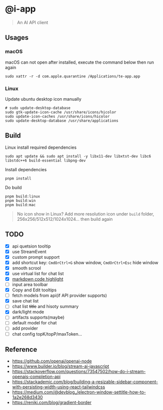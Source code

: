 # @i-app

> An AI API client

## Usages

### macOS

macOS can not open after installed, execute the command below then run again

```shell
sudo xattr -r -d com.apple.quarantine /Applications/te-app.app
```

### Linux

Update ubuntu desktop icon manually

```shell
# sudo update-desktop-database
sudo gtk-update-icon-cache /usr/share/icons/hicolor
sudo update-icon-caches /usr/share/icons/hicolor
sudo update-desktop-database /usr/share/applications
```

## Build

Linux install required dependencies

```shell
sudo apt update && sudo apt install -y libx11-dev libxtst-dev libc6 libstdc++6 build-essential libpng-dev
```

Install dependencies

```shell
pnpm install
```

Do build

```shell
pnpm build:linux
pnpm build:win
pnpm build:mac
```

> No icon show in Linux?
> Add more resolution icon under `build` folder, 256x256/512x512/1024x1024... then build again

## TODO

- [X] api quetsion tooltip
- [X] use StreamEvent
- [X] custom prompt support
- [X] add shortcut key: `CmdOrCtrl+G` show window, `CmdOrCtrl+Esc` hide window
- [X] smooth scrool
- [X] use virtual list for chat list
- [X] [markdown code highlight](https://stackoverflow.com/questions/71907116/react-markdown-and-react-syntax-highlighter)
- [ ] input area toolbar
- [X] Copy and Edit tooltips
- [ ] fetch models from api(if API provider supports)
- [X] save chat list
- [ ] chat list ~~title~~ and hisoty summary
- [X] dark/light mode
- [ ] artifacts supports(maybe)
- [ ] default model for chat
- [ ] add provider
- [ ] chat config topK/topP/maxToken...

## Reference

- https://github.com/openai/openai-node
- https://www.builder.io/blog/stream-ai-javascript
- https://stackoverflow.com/questions/73547502/how-do-i-stream-openais-completion-api
- https://stackademic.com/blog/building-a-resizable-sidebar-component-with-persisting-width-using-react-tailwindcss
- https://medium.com/@devblog_/electron-window-settitle-how-to-1a2e268d3430
- https://reniki.com/blog/gradient-border
